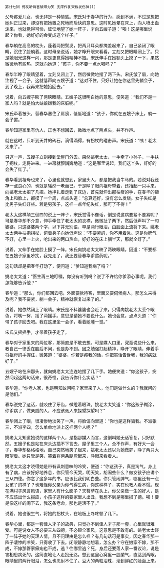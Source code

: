     第廿七回 倚枕听谰言破啼为笑 支床作复柬截发伤神(1) 

   父母疼爱儿女，也无非是一种情感。宋氏对于春华的行为，感到不满，不过是想把她纠正过来，却没有把她置之死地而后快的意思。这时见她晕在床上，向人喷出血沫来，也就觉得可怜，怔怔地望了她一阵子，才向五嫂子道：“唉！这是哪里说起？你看，她好好的会变成这个样子。”

   春华躺在高高的枕头，蓬着两把鬓发，把两只耳朵都掩盖起来了，自己紧闭了眼睛，沉住了脸躺着。这时母亲说话，她才睁开眼来看看，立刻又把眼睛闭上了。只是她眼光这样一闪，那是更觉得她精神不振。宋氏伸手在她额头上摸了一下，果然微微地有些热，这就向她道：“孩子，你不要一点水喝吗？”

   春华半睁了眼睛望着，立刻又闭上了，然后微微地摆了两下头。宋氏皱了眉，向她注视了一会子，这就低声向五嫂子道：“这对不住，只好让她在你这里先躺会子，到了晚上，我再来把她抬回去。”

   说着，向五嫂子䀹了两䀹眼睛。五嫂子这很明白她的意思，便笑道：“我们不是一家人吗？就是怕大姑娘嫌我的床脏呢。”

   宋氏牵着被头，替春华塞住了肩膀，低低地道：“孩子，你就在五嫂子床上，躺一会子罢。”

   春华知道家里有仇人，正也不想回去，微微地点了两点头，并不作声。

   就在这时，只听到天井的砖石，滴得滴得，有拐杖的碰击声。宋氏道：“咦！老太太来了。”

   只这一声，五嫂子立刻接到堂屋门外去。果然姚老太太，一手牵了小孙子，一手扶了拐杖，走将进来。一进房就颤巍巍地道：“这是哪里说起，我们这丫头，好好的会失了红了。”

   春华看到祖母也来了，心里也就想到，家里头人，都是把我当牛马的。若说对我还存一点良心的，也就是皤然一老而已。于是睁了眼向祖母望着，还抬起一只手来，向姚老太太招了几招。她挣扎着走到了床边，首先就伸出那枯瘦的手，在春华的额角上和脸上，都摸了一个周，点点头道：“总算还好，没有怎么发烧。女子失红是比男子失红好些。若是男孩子，这样一点年纪失红，那可了不得！”

   老太太这样颠三倒四的说上一阵子，宋氏觉得不像话，倒是说这病要紧不要紧呢？可是春华却不介意，伸手牵住了老太太的衣襟，微微扯了两下，然后低声叫了一句婆婆。只这婆婆两个字，以下并无别语，早是两行眼泪，由脸面上流将下来。姚老太太两手扶抱拐杖，俯着身子向她低声说：“不要紧的，你不用着急。这是你脾气不好，心里一上火，呛出来的两口热血，好好的在床上躺半天，那就全好了。”

   说着，又伸手在她脸上摸了一阵。宋氏向姚老太太映了两映眼睛，因道：“不要都在五嫂子家里吵扰，我先走了，我还要替春华爹熬药呢。”

   这句话却是把春华打动了，便问道：“爹知道我病了吗？”

   姚老太太道：“医生再三地叮嘱，你没有听到吗？说了不许给你爹添心事呢。我们怎能够告诉他？”

   春华道：“那么，你们都回去吧。外面要款待客，里面又要伺候病人，那怎么来得及呢？我不要紧，躺一会子，精神就恢复过来了的。”

   说着，她依然闭上了眼睛。宋氏是不料婆婆也会赶了来，只得向姚老太太丢个眼色，将嘴一努，摇了两摇手。意思是请她不要说什么。她也会意，点点头道：“你带了孩子回去吧。我在这里坐一会子，看着她睡一觉。”

   宋氏又摇摇手，才带着孩子走了。

   春华对于家里来的两位客，那简直是不敢去想。可是媒人口里，究竟说些什么来，教自己一律丢在脑后不问，也是办不到。因之勉强打起精神，睁开了眼睛，伸着手将祖母的手握住，微笑道：“婆婆，你若是疼我的话，你把实话告诉我，我的病就好了。”

   五嫂子站在床那头，就向姚老太太连连地摆了几下手。她便笑道：“你这孩子，突然问起这两句话来，很奇怪，我告诉你什么实话？”

   春华道，“你老人家，也是明知故问吧？家里来了人，他们是做什么的？我就问的是他们。”

   春华说完了这话，就咬住了牙齿，微瞪着眼珠。姚老太太笑道：“你这孩子糊涂，你爹病了，做亲戚的人，不应该派人来探望探望吗？”

   春华闭上了眼，很凄惨地淡笑了一声。将脸偏向里道：“你也是这样骗我。不派张三，不派李四，怎么单单地派上这样两个人呢？”

   姚老太太知道她说的这样两个人，是指那媒人而言，这倒叫她无话答复，只好默然。五嫂子也是站在床头边插不下言去，屋子里三个人，全不作声，有好大一会子，春华却格格格地，自己突然地笑了起来，姚老太太还以为她做梦，睁了两只大眼望着。她只管是笑，笑着将两条腿弯起来，睁眼来看着人。

   姚老太太这才晓得她是带有讽刺意味的冷笑，便道：“你这孩子，真是淘气。身上有了病，应该好好地养息，你只管今天哭，明天笑，胡闹些什么？做女孩子应讲个三从四德。你念了这多年的书，应该比我们明白些。你只管闹脾气，哪里还有一点女孩子的样子？也难怪你父亲为你气得生病，你这种样子，实在也教人看不惯。现在满村子风言风语，家里人有什么面子？天菩萨在头上，你父亲做一生的好人，是不应该出什么报应，小孩子这样的要家里人出丑，我想不到是哪里损了德。唉！要是像这样的闹下去，我这条老命，那也是活不了。”

   说着，她也很生气，将她的拐杖头，在地板上咚咚顿了几下。

   春华心里，都是一套佳人才子的故典，只觉办不到佳人才子那一套，心里就很难受。可是说女人不必要三从四德，不必顾全家风，这意思是不敢有的。姚老太太谈了一阵子她的天理人情，且不问理由是怎么样？有几句话可是事实，因之春华那一阵子凄惨的冷笑，只得收了下去。闭眼静静地想着，怎么办？守在娘家不嫁，那不成，不嫁那管家癞痢也不成，逃？往哪里逃？死，身后还要落人家一番议论，说是害相思病死的。这简直地让人走投无路。想到这里心窝里一股酸气，直达到两眼，眼睛里的两行眼泪，怎么也忍耐不住了。豆大的两粒泪珠，滚到鲜红的脸面上来。

